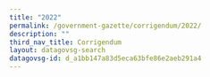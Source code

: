 ```yaml
---
title: "2022"
permalink: /government-gazette/corrigendum/2022/
description: ""
third_nav_title: Corrigendum
layout: datagovsg-search
datagovsg-id: d_a1bb147a83d5eca63bfe86e2aeb291a4
---
```

